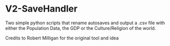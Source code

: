 # V2-SaveHandler
Two simple python scripts that rename autosaves and output a .csv file with either the Population Data, the GDP or the Culture/Religion of the world.

Credits to Robert Milligan for the original tool and idea
